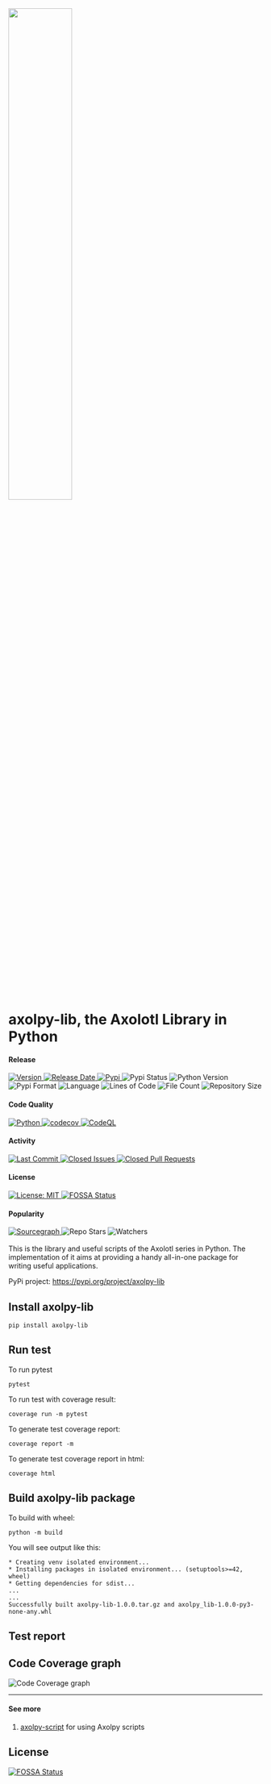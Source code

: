 <img src="images/axolpy-logo-transparent.svg" width="50%" />

# axolpy-lib, the Axolotl Library in Python
#### Release
<div align="left">
  <a href="https://github.com/tchiunam/axolpy-lib/releases">
    <img alt="Version" src="https://img.shields.io/github/v/release/tchiunam/axolpy-lib?sort=semver" />
  </a>
  <a href="https://github.com/tchiunam/axolpy-lib/releases">
    <img alt="Release Date" src="https://img.shields.io/github/release-date/tchiunam/axolpy-lib" />
  </a>
  <a href="https://pypi.org/project/axolpy-lib/">
    <img alt="Pypi" src="https://badge.fury.io/py/axolpy-lib.svg" />
  </a>
  <img alt="Pypi Status" src="https://img.shields.io/pypi/status/axolpy-lib" />
  <img alt="Python Version" src="https://img.shields.io/pypi/pyversions/axolpy-lib" />
  <img alt="Pypi Format" src="https://img.shields.io/pypi/format/axolpy-lib" />
  <img alt="Language" src="https://img.shields.io/github/languages/count/tchiunam/axolpy-lib" />
  <img alt="Lines of Code" src="https://img.shields.io/tokei/lines/github/tchiunam/axolpy-lib" />
  <img alt="File Count" src="https://img.shields.io/github/directory-file-count/tchiunam/axolpy-lib" />
  <img alt="Repository Size" src="https://img.shields.io/github/repo-size/tchiunam/axolpy-lib.svg?label=Repo%20size" />
</div>

#### Code Quality
<div align="left">
  <a href="https://github.com/tchiunam/axolpy-lib/actions/workflows/python.yml">
    <img alt="Python" src="https://github.com/tchiunam/axolpy-lib/actions/workflows/python.yml/badge.svg" />
  </a>
  <a href="https://codecov.io/gh/tchiunam/axolpy-lib">
    <img alt="codecov" src="https://codecov.io/gh/tchiunam/axolpy-lib/branch/main/graph/badge.svg?token=JZTOZY5UXL" />
  </a>
  <a href="https://github.com/tchiunam/axolpy-lib/actions/workflows/codeql-analysis.yml">
    <img alt="CodeQL" src="https://github.com/tchiunam/axolpy-lib/actions/workflows/codeql-analysis.yml/badge.svg" />
  </a>
</div>

#### Activity
<div align="left">
  <a href="https://github.com/tchiunam/axolpy-lib/commits/main">
    <img alt="Last Commit" src="https://img.shields.io/github/last-commit/tchiunam/axolpy-lib" />
  </a>
  <a href="https://github.com/tchiunam/axolpy-lib/issues?q=is%3Aissue+is%3Aclosed">
    <img alt="Closed Issues" src="https://img.shields.io/github/issues-closed/tchiunam/axolpy-lib" />
  </a>
  <a href="https://github.com/tchiunam/axolpy-lib/pulls?q=is%3Apr+is%3Aclosed">
    <img alt="Closed Pull Requests" src="https://img.shields.io/github/issues-pr-closed/tchiunam/axolpy-lib" />
  </a>
</div>

#### License
<div align="left">
  <a href="https://opensource.org/licenses/MIT">
    <img alt="License: MIT" src="https://img.shields.io/github/license/tchiunam/axolpy-lib" />
  </a>
  <a href="https://app.fossa.com/projects/custom%2B32310%2Fgithub.com%2Ftchiunam%2Faxolpy-lib?ref=badge_shield">
    <img alt="FOSSA Status" src="https://app.fossa.com/api/projects/custom%2B32310%2Fgithub.com%2Ftchiunam%2Faxolpy-lib.svg?type=shield" />
  </a>
</div>

#### Popularity
<div align="left">
  <a href="https://sourcegraph.com/github.com/tchiunam/axolpy-lib?badge">
    <img alt="Sourcegraph" src="https://sourcegraph.com/github.com/tchiunam/axolpy-lib/-/badge.svg" />
  </a>
  <img alt="Repo Stars" src="https://img.shields.io/github/stars/tchiunam/axolpy-lib?style=social" />
  <img alt="Watchers" src="https://img.shields.io/github/watchers/tchiunam/axolpy-lib?style=social" />
</div>

<br />
This is the library and useful scripts of the Axolotl series in 
Python. The implementation of it aims at providing a handy all-in-one 
package for writing useful applications.

PyPi project: https://pypi.org/project/axolpy-lib

## Install axolpy-lib
```
pip install axolpy-lib
```

## Run test
To run pytest
```
pytest
```

To run test with coverage result:
```
coverage run -m pytest
```

To generate test coverage report:
```
coverage report -m
```

To generate test coverage report in html:
```
coverage html
```

## Build axolpy-lib package
To build with wheel:
```
python -m build
```

You will see output like this:
```
* Creating venv isolated environment...
* Installing packages in isolated environment... (setuptools>=42, wheel)
* Getting dependencies for sdist...
...
...
Successfully built axolpy-lib-1.0.0.tar.gz and axolpy_lib-1.0.0-py3-none-any.whl
```

## Test report
## Code Coverage graph
![Code Coverage graph](https://codecov.io/gh/tchiunam/axolpy-lib/branch/main/graphs/tree.svg?token=JZTOZY5UXL)

---
#### See more  
1. [axolpy-script](https://github.com/tchiunam/axolpy-script) for using Axolpy scripts

## License
[![FOSSA Status](https://app.fossa.com/api/projects/custom%2B32310%2Fgithub.com%2Ftchiunam%2Faxolpy-lib.svg?type=large)](https://app.fossa.com/projects/custom%2B32310%2Fgithub.com%2Ftchiunam%2Faxolpy-lib?ref=badge_large)
